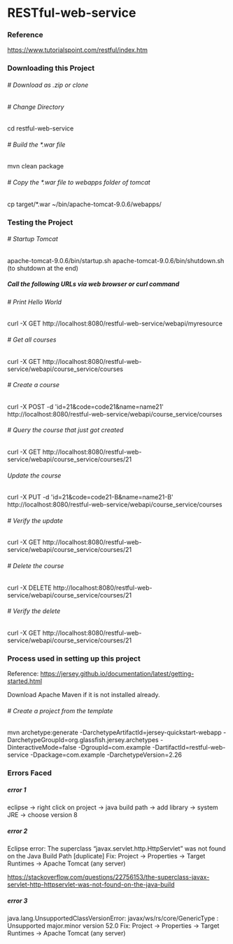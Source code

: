 # RESTful-web-service

### Reference
https://www.tutorialspoint.com/restful/index.htm

### Downloading this Project

###### # Download as .zip or clone

###### # Change Directory
  cd restful-web-service

###### # Build the *.war file
  mvn clean package

###### # Copy the *.war file to webapps folder of tomcat
  cp target/*.war ~/bin/apache-tomcat-9.0.6/webapps/

### Testing the Project

###### # Startup Tomcat
  apache-tomcat-9.0.6/bin/startup.sh
  apache-tomcat-9.0.6/bin/shutdown.sh (to shutdown at the end)

##### Call the following URLs via web browser or curl command
###### # Print Hello World
  curl -X GET http://localhost:8080/restful-web-service/webapi/myresource

###### # Get all courses
  curl -X GET http://localhost:8080/restful-web-service/webapi/course_service/courses  

###### # Create a course
curl -X POST -d 'id=21&code=code21&name=name21' http://localhost:8080/restful-web-service/webapi/course_service/courses

###### # Query the course that just got created
curl -X GET http://localhost:8080/restful-web-service/webapi/course_service/courses/21

###### Update the course
curl -X PUT -d 'id=21&code=code21-B&name=name21-B' http://localhost:8080/restful-web-service/webapi/course_service/courses

###### # Verify the update
curl -X GET http://localhost:8080/restful-web-service/webapi/course_service/courses/21

###### # Delete the course
curl -X DELETE http://localhost:8080/restful-web-service/webapi/course_service/courses/21

###### # Verify the delete
curl -X GET http://localhost:8080/restful-web-service/webapi/course_service/courses/21

### Process used in setting up this project
Reference: https://jersey.github.io/documentation/latest/getting-started.html

Download Apache Maven if it is not installed already. 

###### # Create a project from the template

  mvn archetype:generate -DarchetypeArtifactId=jersey-quickstart-webapp -DarchetypeGroupId=org.glassfish.jersey.archetypes -DinteractiveMode=false -DgroupId=com.example -DartifactId=restful-web-service -Dpackage=com.example -DarchetypeVersion=2.26

### Errors Faced
##### error 1
eclipse -> right click on project -> java build path -> add library -> system JRE -> choose version 8 

##### error 2
Eclipse error: The superclass “javax.servlet.http.HttpServlet” was not found on the Java Build Path [duplicate]
  Fix: Project → Properties → Target Runtimes → Apache Tomcat (any server)
  
  https://stackoverflow.com/questions/22756153/the-superclass-javax-servlet-http-httpservlet-was-not-found-on-the-java-build
  
##### error 3
java.lang.UnsupportedClassVersionError: javax/ws/rs/core/GenericType : Unsupported major.minor version 52.0
  Fix: Project → Properties → Target Runtimes → Apache Tomcat (any server)


